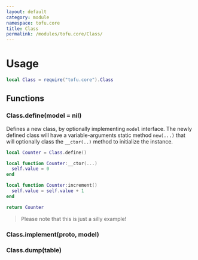 ```yaml
---
layout: default
category: module
namespace: tofu.core
title: Class
permalink: /modules/tofu.core/Class/
---
```

# Usage

```lua
local Class = require("tofu.core").Class
```

## Functions

### Class.**define**(model = nil)

Defines a new class, by optionally implementing `model` interface. The newly defined class will have a
variable-arguments static method `new(...)` that will optionally class the `__ctor(..)` method to initialize the
instance.

```lua
local Counter = Class.define()

local function Counter:__ctor(...)
  self.value = 0
end

local function Counter:increment()
  self.value = self.value + 1
end

return Counter
```

> Please note that this is just a silly example!

### Class.**implement**(proto, model)

### Class.**dump**(table)
